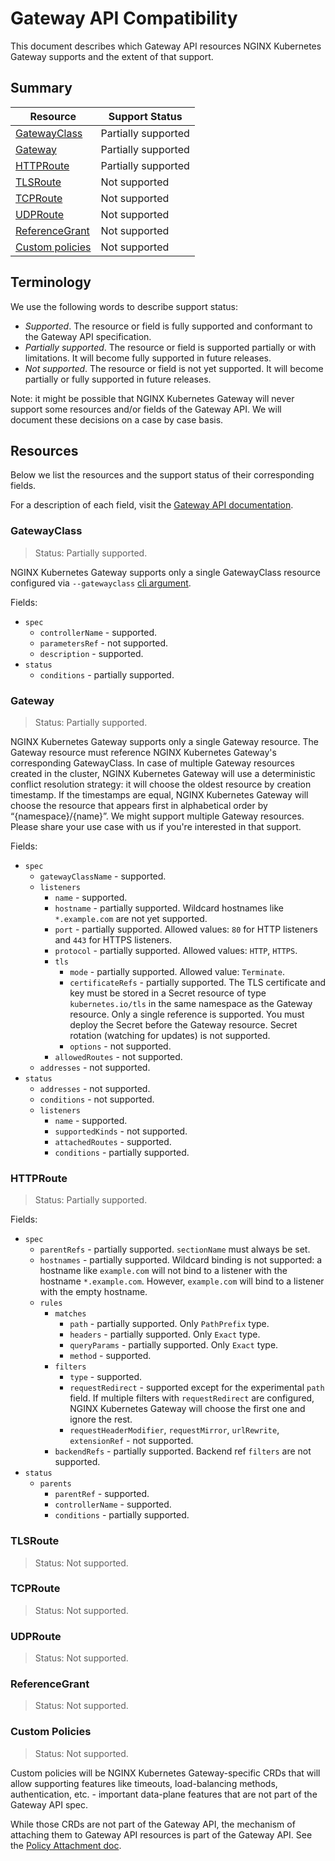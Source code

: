 # Gateway API Compatibility

This document describes which Gateway API resources NGINX Kubernetes Gateway supports and the extent of that support.

## Summary

| Resource | Support Status |
|-|-|
| [GatewayClass](#gatewayclass) | Partially supported |
| [Gateway](#gateway) | Partially supported |
| [HTTPRoute](#httproute) | Partially supported |
| [TLSRoute](#tlsroute) | Not supported |
| [TCPRoute](#tcproute) | Not supported |
| [UDPRoute](#udproute) | Not supported |
| [ReferenceGrant](#referencegrant) |  Not supported |
| [Custom policies](#custom-policies) | Not supported |

## Terminology

We use the following words to describe support status:
- *Supported*. The resource or field is fully supported and conformant to the Gateway API specification.
- *Partially supported*. The resource or field is supported partially or with limitations. It will become fully supported in future releases.
- *Not supported*. The resource or field is not yet supported. It will become partially or fully supported in future releases.

Note: it might be possible that NGINX Kubernetes Gateway will never support some resources and/or fields of the Gateway API. We will document these decisions on a case by case basis.

## Resources

Below we list the resources and the support status of their corresponding fields. 

For a description of each field, visit the [Gateway API documentation](https://gateway-api.sigs.k8s.io/references/spec/). 

### GatewayClass 

> Status: Partially supported. 

NGINX Kubernetes Gateway supports only a single GatewayClass resource configured via `--gatewayclass` [cli argument](./cli-args.md).

Fields:
* `spec`
	* `controllerName` - supported.
	* `parametersRef` - not supported.
	* `description` - supported.
* `status`
	* `conditions` - partially supported.

### Gateway

> Status: Partially supported.

NGINX Kubernetes Gateway supports only a single Gateway resource. The Gateway resource must reference NGINX Kubernetes Gateway's corresponding GatewayClass. In case of multiple Gateway resources created in the cluster, NGINX Kubernetes Gateway will use a deterministic conflict resolution strategy: it will choose the oldest resource by creation timestamp. If the timestamps are equal, NGINX Kubernetes Gateway will choose the resource that appears first in alphabetical order by “{namespace}/{name}”. We might support multiple Gateway resources. Please share your use case with us if you're interested in that support.

Fields:
* `spec`
	* `gatewayClassName` - supported.
	* `listeners`
		* `name` - supported.
		* `hostname` - partially supported. Wildcard hostnames like `*.example.com` are not yet supported.
		* `port` - partially supported. Allowed values: `80` for HTTP listeners and `443` for HTTPS listeners.
		* `protocol` - partially supported. Allowed values: `HTTP`, `HTTPS`.
		* `tls`
		  * `mode` - partially supported. Allowed value: `Terminate`.
		  * `certificateRefs` - partially supported. The TLS certificate and key must be stored in a Secret resource of type `kubernetes.io/tls` in the same namespace as the Gateway resource. Only a single reference is supported. You must deploy the Secret before the Gateway resource. Secret rotation (watching for updates) is not supported.
		  * `options` - not supported.
		* `allowedRoutes` - not supported. 
	* `addresses` - not supported.
* `status`
  * `addresses` - not supported.
  * `conditions` - not supported.
  * `listeners`
	* `name` - supported.
	* `supportedKinds` - not supported.
	* `attachedRoutes` - supported.
	* `conditions` - partially supported.

### HTTPRoute

> Status: Partially supported.

Fields:
* `spec`
  * `parentRefs` - partially supported. `sectionName` must always be set. 
  * `hostnames` - partially supported. Wildcard binding is not supported: a hostname like `example.com` will not bind to a listener with the hostname `*.example.com`. However, `example.com` will bind to a listener with the empty hostname.
  * `rules`
	* `matches`
	  * `path` - partially supported. Only `PathPrefix` type.
	  * `headers` - partially supported. Only `Exact` type.
	  * `queryParams` - partially supported. Only `Exact` type. 
	  * `method` -  supported.
	* `filters`
		* `type` - supported.
		* `requestRedirect` - supported except for the experimental `path` field. If multiple filters with `requestRedirect` are configured, NGINX Kubernetes Gateway will choose the first one and ignore the rest. 
		* `requestHeaderModifier`, `requestMirror`, `urlRewrite`, `extensionRef` - not supported.
	* `backendRefs` - partially supported. Backend ref `filters` are not supported.
* `status`
  * `parents`
	* `parentRef` - supported.
	* `controllerName` - supported.
	* `conditions` - partially supported.

### TLSRoute

> Status: Not supported.

### TCPRoute

> Status: Not supported.

### UDPRoute

> Status: Not supported.

### ReferenceGrant

> Status: Not supported.

### Custom Policies

> Status: Not supported.

Custom policies will be NGINX Kubernetes Gateway-specific CRDs that will allow supporting features like timeouts, load-balancing methods, authentication, etc. - important data-plane features that are not part of the Gateway API spec.

While those CRDs are not part of the Gateway API, the mechanism of attaching them to Gateway API resources is part of the Gateway API. See the [Policy Attachment doc](https://gateway-api.sigs.k8s.io/references/policy-attachment/).
